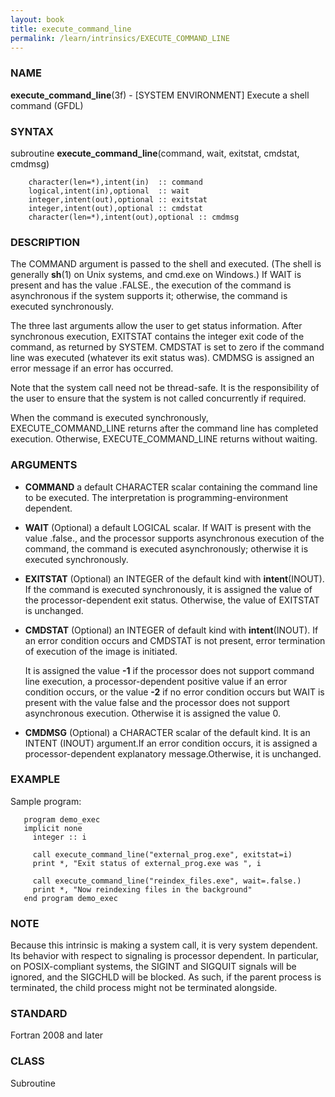 ```yaml
---
layout: book
title: execute_command_line
permalink: /learn/intrinsics/EXECUTE_COMMAND_LINE
---
```

### NAME

__execute\_command\_line__(3f) - \[SYSTEM ENVIRONMENT\] Execute a shell command
(GFDL)

### SYNTAX

subroutine __execute\_command\_line__(command, wait, exitstat, cmdstat,
cmdmsg)

```
    character(len=*),intent(in)  :: command
    logical,intent(in),optional  :: wait
    integer,intent(out),optional :: exitstat
    integer,intent(out),optional :: cmdstat
    character(len=*),intent(out),optional :: cmdmsg
```

### DESCRIPTION

The COMMAND argument is passed to the shell and executed. (The shell is
generally __sh__(1) on Unix systems, and cmd.exe on Windows.) If WAIT is
present and has the value .FALSE., the execution of the command is
asynchronous if the system supports it; otherwise, the command is
executed synchronously.

The three last arguments allow the user to get status information. After
synchronous execution, EXITSTAT contains the integer exit code of the
command, as returned by SYSTEM. CMDSTAT is set to zero if the command
line was executed (whatever its exit status was). CMDMSG is assigned an
error message if an error has occurred.

Note that the system call need not be thread-safe. It is the
responsibility of the user to ensure that the system is not called
concurrently if required.

When the command is executed synchronously, EXECUTE\_COMMAND\_LINE
returns after the command line has completed execution. Otherwise,
EXECUTE\_COMMAND\_LINE returns without waiting.

### ARGUMENTS

  - __COMMAND__
    a default CHARACTER scalar containing the command line to be
    executed. The interpretation is programming-environment dependent.

  - __WAIT__
    (Optional) a default LOGICAL scalar. If WAIT is present with the
    value .false., and the processor supports asynchronous execution of
    the command, the command is executed asynchronously; otherwise it is
    executed synchronously.

  - __EXITSTAT__
    (Optional) an INTEGER of the default kind with __intent__(INOUT). If
    the command is executed synchronously, it is assigned the value of
    the processor-dependent exit status. Otherwise, the value of
    EXITSTAT is unchanged.

  - __CMDSTAT__
    (Optional) an INTEGER of default kind with __intent__(INOUT). If an
    error condition occurs and CMDSTAT is not present, error termination
    of execution of the image is initiated.

    It is assigned the value __-1__ if the processor does not support
    command line execution, a processor-dependent positive value if an
    error condition occurs, or the value __-2__ if no error condition
    occurs but WAIT is present with the value false and the processor
    does not support asynchronous execution. Otherwise it is assigned
    the value 0.

  - __CMDMSG__
    (Optional) a CHARACTER scalar of the default kind. It is an INTENT
    (INOUT) argument.If an error condition occurs, it is assigned a
    processor-dependent explanatory message.Otherwise, it is unchanged.

### EXAMPLE

Sample program:

```
   program demo_exec
   implicit none
     integer :: i

     call execute_command_line("external_prog.exe", exitstat=i)
     print *, "Exit status of external_prog.exe was ", i

     call execute_command_line("reindex_files.exe", wait=.false.)
     print *, "Now reindexing files in the background"
   end program demo_exec
```

### NOTE

Because this intrinsic is making a system call, it is very system
dependent. Its behavior with respect to signaling is processor
dependent. In particular, on POSIX-compliant systems, the SIGINT and
SIGQUIT signals will be ignored, and the SIGCHLD will be blocked. As
such, if the parent process is terminated, the child process might not
be terminated alongside.

### STANDARD

Fortran 2008 and later

### CLASS

Subroutine
